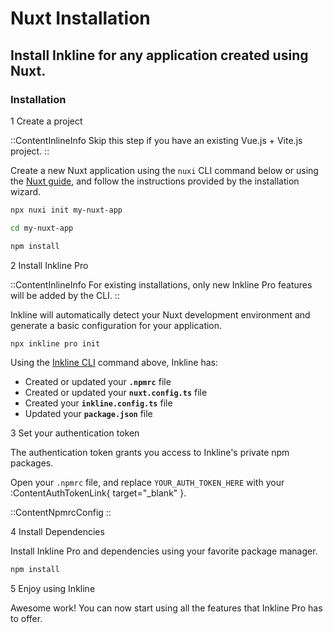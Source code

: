 # Nuxt Installation
## Install Inkline for any application created using Nuxt.

### Installation

<div class="install-step _margin-top:2">
<div class="install-step-title"><span class="install-step-number">1</span> Create a project</div> 

::ContentInlineInfo
Skip this step if you have an existing Vue.js + Vite.js project.
::

Create a new Nuxt application using the `nuxi` CLI command below or using the [Nuxt guide](https://nuxt.com/docs/getting-started/introduction), and follow the instructions provided by the installation wizard.

~~~bash
npx nuxi init my-nuxt-app

cd my-nuxt-app

npm install
~~~

</div>
<div class="install-step">
<div class="install-step-title"><span class="install-step-number">2</span> Install Inkline Pro</div> 

::ContentInlineInfo
For existing installations, only new Inkline Pro features will be added by the CLI.
::

Inkline will automatically detect your Nuxt development environment and generate a basic configuration for your application.

~~~bash
npx inkline pro init
~~~

Using the [Inkline CLI](https://github.com/inkline/cli) command above, Inkline has:
- Created or updated your **`.npmrc`** file
- Created or updated your **`nuxt.config.ts`** file
- Created your **`inkline.config.ts`** file
- Updated your **`package.json`** file

</div>
<div class="install-step">
<div class="install-step-title"><span class="install-step-number">3</span> Set your authentication token</div> 

The authentication token grants you access to Inkline's private npm packages. 

Open your `.npmrc` file, and replace `YOUR_AUTH_TOKEN_HERE` with your :ContentAuthTokenLink{ target="_blank" }.

::ContentNpmrcConfig
::

</div>
<div class="install-step">
<div class="install-step-title"><span class="install-step-number">4</span> Install Dependencies</div> 

Install Inkline Pro and dependencies using your favorite package manager.

~~~bash
npm install
~~~
</div>
<div class="install-step">
<div class="install-step-title"><span class="install-step-number">5</span> Enjoy using Inkline</div> 

Awesome work! You can now start using all the features that Inkline Pro has to offer.
</div>

